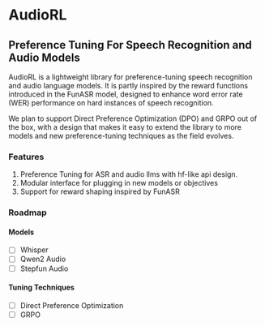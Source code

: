 # AudioRL

## Preference Tuning For Speech Recognition and Audio Models

AudioRL is a lightweight library for preference-tuning speech recognition and audio language models.
It is partly inspired by the reward functions introduced in the FunASR model, designed to enhance word error rate (WER) performance on hard instances of speech recognition.

We plan to support Direct Preference Optimization (DPO) and GRPO out of the box, with a design that makes it easy to extend the library to more models and new preference-tuning techniques as the field evolves.

### Features
1. Preference Tuning for ASR and audio llms with hf-like api design.
2. Modular interface for plugging in new models or objectives
3. Support for reward shaping inspired by FunASR

### Roadmap

#### Models
- [ ] Whisper
- [ ] Qwen2 Audio
- [ ] Stepfun Audio

#### Tuning Techniques
- [ ] Direct Preference Optimization
- [ ] GRPO

